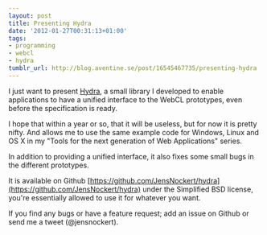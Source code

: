 ```yaml
---
layout: post
title: Presenting Hydra
date: '2012-01-27T00:31:13+01:00'
tags:
- programming
- webcl
- hydra
tumblr_url: http://blog.aventine.se/post/16545467735/presenting-hydra
---
```

I just want to present [Hydra](https://github.com/JensNockert/hydra), a small library I developed to enable applications to have a unified interface to the WebCL prototypes, even before the specification is ready.

I hope that within a year or so, that it will be useless, but for now it is pretty nifty. And allows me to use the same example code for Windows, Linux and OS X in my  "Tools for the next generation of Web Applications" series.

In addition to providing a unified interface, it also fixes some small bugs in the different prototypes.

It is available on Github [https://github.com/JensNockert/hydra](https://github.com/JensNockert/hydra) under the Simplified BSD license, you're essentially allowed to use it for whatever you want.

If you find any bugs or have a feature request; add an issue on Github or send me a tweet (@jensnockert).